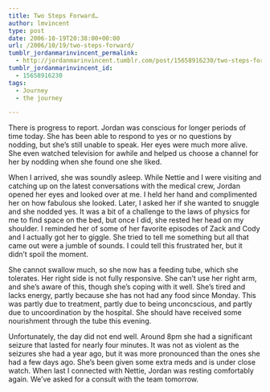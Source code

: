 ```yaml
---
title: Two Steps Forward…
author: lmvincent
type: post
date: 2006-10-19T20:38:00+00:00
url: /2006/10/19/two-steps-forward/
tumblr_jordanmarinvincent_permalink:
  - http://jordanmarinvincent.tumblr.com/post/15658916230/two-steps-forward
tumblr_jordanmarinvincent_id:
  - 15658916230
tags:
  - Journey
  - the journey

---
```

There is progress to report. Jordan was conscious for longer periods of time today. She has been able to respond to yes or no questions by nodding, but she&rsquo;s still unable to speak. Her eyes were much more alive. She even watched television for awhile and helped us choose a channel for her by nodding when she found one she liked.<a name="more"></a>

When I arrived, she was soundly asleep. While Nettie and I were visiting and catching up on the latest conversations with the medical crew, Jordan opened her eyes and looked over at me. I held her hand and complimented her on how fabulous she looked. Later, I asked her if she wanted to snuggle and she nodded yes. It was a bit of a challenge to the laws of physics for me to find space on the bed, but once I did, she rested her head on my shoulder. I reminded her of some of her favorite episodes of Zack and Cody and I actually got her to giggle. She tried to tell me something but all that came out were a jumble of sounds. I could tell this frustrated her, but it didn&rsquo;t spoil the moment.

She cannot swallow much, so she now has a feeding tube, which she tolerates. Her right side is not fully responsive. She can&rsquo;t use her right arm, and she&rsquo;s aware of this, though she&rsquo;s coping with it well. She&rsquo;s tired and lacks energy, partly because she has not had any food since Monday. This was partly due to treatment, partly due to being unconcscious, and partly due to uncoordination by the hospital. She should have received some nourishment through the tube this evening.

Unfortunately, the day did not end well. Around 8pm she had a significant seizure that lasted for nearly four minutes. It was not as violent as the seizures she had a year ago, but it was more pronounced than the ones she had a few days ago. She&rsquo;s been given some extra meds and is under close watch. When last I connected with Nettie, Jordan was resting comfortably again. We&rsquo;ve asked for a consult with the team tomorrow.

<div class="blogger-post-footer">
  <img loading="lazy" width="1" height="1" src="https://blogger.googleusercontent.com/tracker/9039099668816362935-2421538553398088611?l=jordansjourney2.blogspot.com" alt="" />
</div>